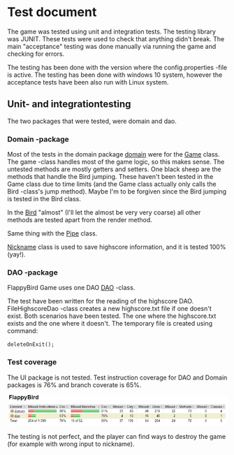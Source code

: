 # Test document

The game was tested using unit and integration tests. The testing library was JUNIT. 
These tests were used to check that anything didn't break. The main "acceptance" testing was done manually vía running the game and checking for errors.

The testing has been done with the version where the config.properties -file is active. The testing has been done with windows 10 system, 
however the acceptance tests have been also run with Linux system.

## Unit- and integrationtesting

The two packages that were tested, were domain and dao. 

### Domain -package

Most of the tests in the domain package [domain](https://github.com/Tseipii89/ot-harjoitustyo/tree/master/src/main/java/domain) 
were for the [Game](https://github.com/Tseipii89/ot-harjoitustyo/blob/master/src/main/java/domain/Game.java) class. 
The game -class handles most of the game logic, so this makes sense. The untested methods are mostly getters and setters. 
One black sheep are the methods that handle the Bird jumping. These haven't been tested in the Game class due to time limits 
(and the Game class actually only calls the Bird -class's jump method).
Maybe I'm to be forgiven since the Bird jumping is tested in the Bird class.

In the [Bird](https://github.com/Tseipii89/ot-harjoitustyo/blob/master/src/main/java/domain/Bird.java) "almost" (I'll let the almost be very very coarse) all other methods are tested
apart from the render method. 

Same thing with the [Pipe](https://github.com/Tseipii89/ot-harjoitustyo/blob/master/src/main/java/domain/Pipe.java) class.

[Nickname](https://github.com/Tseipii89/ot-harjoitustyo/blob/master/src/main/java/domain/Nickname.java) class is used to save highscore information, and it is tested 100% (yay!).

### DAO -package

FlappyBird Game uses one DAO [DAO](https://github.com/Tseipii89/ot-harjoitustyo/blob/master/src/main/java/dao/FileHighscoreDao.java) -class.

The test have been written for the reading of the highscore DAO. FileHighscoreDao -class creates a new highscore.txt file if one doesn't exist.
Both scenarios have been tested. The one where the highscore.txt exists and the one where it doesn't. The temporary file is created using command:

```
deleteOnExit();
```

### Test coverage

The UI package is not tested. Test instruction coverage for DAO and Domain packages is 76% and branch coverate is 65%.

![Test coverage](/documents/images/test-coverage.JPG)

The testing is not perfect, and the player can find ways to destroy the game (for example with wrong input to nickname).
